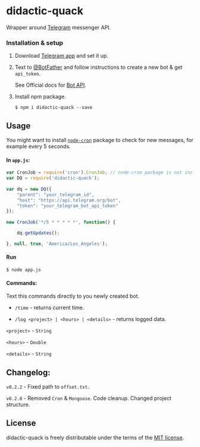 # didactic-quack

Wrapper around [Telegram](https://telegram.org/) messenger API.

### Installation & setup

1. Download [Telegram app](https://telegram.org/apps) and set it up.

2. Text to [@BotFather](https://telegram.me/botfather) and follow instructions to create a new bot & get `api_token`.

    See Official docs for [Bot API](https://core.telegram.org/bots).

3. Install npm package.
    ```
    $ npm i didactic-quack --save
    ```

## Usage

You might want to install [`node-cron`](https://github.com/ncb000gt/node-cron) package to check for new messages, for example every 5 seconds.

#### In `app.js`:

```javascript
var CronJob = require('cron').CronJob; // node-cron package is not included. Run "npm i cron" to install it.
var DQ = require('didactic-quack');
       
var dq = new DQ({
    "parent": "your_telegram_id",
    "host": "https://api.telegram.org/bot",
    "token": "your_telegram_bot_api_token"
});
   
new CronJob('*/5 * * * * *', function() {

    dq.getUpdates();

}, null, true, 'America/Los_Angeles');

```

#### Run

 ```
$ node app.js
```

#### Commands:

Text this commands directly to you newly created bot.

* `/time` - returns current time.

* `/log <project> | <hours> | <details>` - returns logged data.

`<project>` - `String`

`<hours>` - `Double`

`<details>` - `String`

## Changelog:

`v0.2.2` - Fixed path to `offset.txt`.

`v0.2.0` - Removed `Cron` & `Mongoose`. Code cleanup. Changed project structure.

## License

didactic-quack is freely distributable under the terms of the [MIT license](https://github.com/frenchbread/didactic-quack/blob/master/LICENSE.md).
